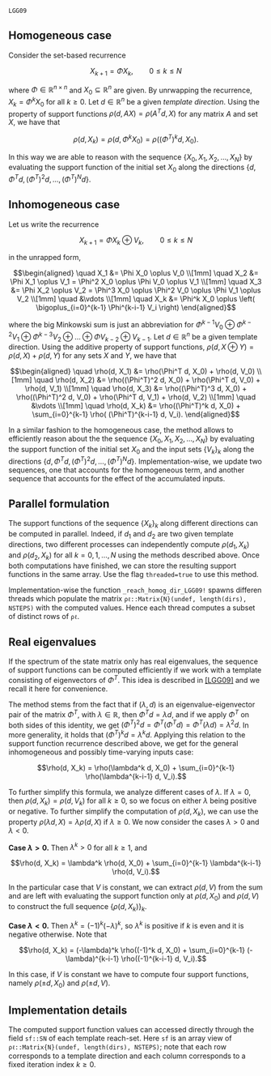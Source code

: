 ```@docs
LGG09
```

## Homogeneous case

Consider the set-based recurrence

```math
X_{k+1} = \Phi X_k,\qquad 0 \leq k \leq N
```
where $\Phi \in \mathbb{R}^{n\times n}$ and $X_0 \subseteq \mathbb{R}^n$ are given.
By unrwapping the recurrence, $X_k = \Phi^k X_0$ for all $k \geq 0$. Let $d \in \mathbb{R}^n$ be a given
*template direction*. Using the property of support functions $\rho(d, A X) = \rho(A^T d, X)$
for any matrix $A$ and set $X$, we have that

```math
ρ(d, X_k) = \rho(d, \Phi^k X_0) = \rho((\Phi^T)^k d, X_0).
```
In this way we are able to reason with the sequence $\{X_0, X_1, X_2, \ldots, X_N\}$
by evaluating the support function of the initial set $X_0$ along the directions
$\{d, \Phi^T d, (\Phi^T)^2 d, \ldots, (\Phi^T)^N d\}$.


## Inhomogeneous case

Let us write the recurrence

```math
X_{k+1} = \Phi X_k \oplus V_k,\qquad 0 \leq k \leq N
```
in the unrapped form,

```math
\begin{aligned}
\quad X_1 &= \Phi X_0 \oplus V_0 \\[1mm]
\quad X_2 &= \Phi X_1 \oplus V_1 = \Phi^2 X_0 \oplus \Phi V_0 \oplus V_1 \\[1mm]
\quad X_3 &= \Phi X_2 \oplus V_2 = \Phi^3 X_0 \oplus \Phi^2 V_0 \oplus \Phi V_1  \oplus V_2 \\[1mm]
\quad &\vdots \\[1mm]
\quad X_k &= \Phi^k X_0 \oplus \left( \bigoplus_{i=0}^{k-1} \Phi^{k-i-1} V_i \right)
\end{aligned}
```
where the big Minkowski sum is just an abbreviation for
$\Phi^{k-1} V_0 \oplus \Phi^{k-2} V_1 \oplus \Phi^{k-3} V_2 \oplus \ldots \oplus \Phi V_{k-2} \oplus V_{k-1}$.
Let $d \in \mathbb{R}^n$ be a given template direction. Using the additive property of
support functions, $\rho(d, X \oplus Y) = \rho(d, X) + \rho(d, Y)$ for any sets $X$ and $Y$,
we have that

```math
\begin{aligned}
\quad \rho(d, X_1) &= \rho(\Phi^T d, X_0) + \rho(d, V_0) \\[1mm]
\quad \rho(d, X_2) &= \rho((\Phi^T)^2 d, X_0) + \rho(\Phi^T d, V_0) + \rho(d, V_1) \\[1mm]
\quad \rho(d, X_3) &= \rho((\Phi^T)^3 d, X_0) + \rho((\Phi^T)^2 d, V_0) + \rho(\Phi^T d, V_1) + \rho(d, V_2) \\[1mm]
\quad &\vdots \\[1mm]
\quad \rho(d, X_k) &= \rho((\Phi^T)^k d, X_0) + \sum_{i=0}^{k-1} \rho( (\Phi^T)^{k-i-1} d,  V_i).
\end{aligned}
```
In a similar fashion to the homogeneous case, the method allows to efficiently reason
about the the sequence $\{X_0, X_1, X_2, \ldots, X_N\}$ by evaluating the support
function of the initial set $X_0$ and the input sets $\{V_k\}_k$ along the directions
$\{d, \Phi^T d, (\Phi^T)^2 d, \ldots, (\Phi^T)^N d\}$. Implementation-wise, we update
two sequences, one that accounts for the homogeneous term, and another
sequence that accounts for the effect of the accumulated inputs.

## Parallel formulation

The support functions of the sequence $\{X_k\}_k$ along different directions can be
computed in parallel. Indeed, if $d_1$ and $d_2$ are two given template directions, two different processes
can independently compute $\rho(d_1, X_k)$ and $\rho(d_2, X_k)$ for all $k = 0, 1, \ldots, N$
using the methods described above. Once both computations have finished, we can store
the resulting support functions in the same array. Use the flag `threaded=true` to
use this method.

Implementation-wise the function `_reach_homog_dir_LGG09!` spawns differen threads
which populate the matrix `ρℓ::Matrix{N}(undef, length(dirs), NSTEPS)` with the computed
values. Hence each thread computes a subset of distinct rows of `ρℓ`.

## Real eigenvalues

If the spectrum of the state matrix only has real eigenvalues, the sequence of
support functions can be computed efficiently if we work with a template
consisting of eigenvectors of $\Phi^T$. This idea is described in [[LGG09]](@ref)
and we recall it here for convenience.

The method stems from the fact that if $(\lambda, d)$ is an eigenvalue-eigenvector
pair of the matrix $\Phi^T$, with $\lambda \in \mathbb{R}$, then
$\Phi^T d = \lambda d$, and if we apply $\Phi^T$ on both sides of this identity, we get
$(\Phi^T)^2 d = \Phi^T (\Phi^T d) = \Phi^T(\lambda d) = \lambda^2 d$.
In more generality, it holds that $(\Phi^T)^k d  = \lambda^k d$.
Applying this relation to the support function recurrence described above, we get
for the general inhomogeneous and possibly time-varying inputs case:

```math
\rho(d, X_k) = \rho(\lambda^k d, X_0) + \sum_{i=0}^{k-1} \rho(\lambda^{k-i-1} d, V_i).
```
To further simplify this formula, we analyze different cases of $\lambda$.
If $\lambda = 0$, then $\rho(d, X_k) = \rho(d, V_k)$ for all $k \geq 0$, so we focus
on either $\lambda$ being positive or negative. To further simplify the computation
of $\rho(d, X_k)$, we can use the property $\rho(\lambda d, X) = \lambda \rho(d, X)$
if $\lambda \geq 0$. We now consider the cases $\lambda > 0$ and $\lambda < 0$.

**Case $\lambda > 0$.** Then $\lambda^k > 0$ for all $k \geq 1$,
and

```math
\rho(d, X_k) = \lambda^k \rho(d, X_0) +  \sum_{i=0}^{k-1} \lambda^{k-i-1} \rho(d, V_i).
```
In the particular case that $V$ is constant, we can extract $\rho(d, V)$ from the sum
and are left with evaluating the support function only at $\rho(d, X_0)$  and $\rho(d, V)$
to construct the full sequence $\{\rho(d, X_k)\}_{k}$.

**Case $\lambda < 0$.** Then $\lambda^k = (-1)^k (-\lambda)^k$, so
$\lambda^k$ is positive if $k$ is even and it is negative otherwise. Note that

```math
\rho(d, X_k) = (-\lambda)^k \rho((-1)^k d, X_0) + \sum_{i=0}^{k-1} (-\lambda)^{k-i-1} \rho((-1)^{k-i-1} d, V_i).
```
In this case, if $V$ is constant we have to compute four support functions, namely
$\rho(\pm d, X_0)$ and $\rho(\pm d, V)$.

## Implementation details

The computed support function values can accessed directly through the field
`sf::SN` of each template reach-set. Here `sf` is an array view of `ρℓ::Matrix{N}(undef, length(dirs), NSTEPS)`;
note that each row corresponds to a template direction and each column corresponds to a fixed
iteration index $k \geq 0$.
